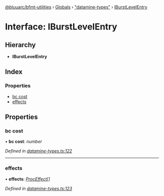 [@bluuarc/bfmt-utilities](../README.md) › [Globals](../globals.md) › ["datamine-types"](../modules/_datamine_types_.md) › [IBurstLevelEntry](_datamine_types_.iburstlevelentry.md)

# Interface: IBurstLevelEntry

## Hierarchy

* **IBurstLevelEntry**

## Index

### Properties

* [bc cost](_datamine_types_.iburstlevelentry.md#bc-cost)
* [effects](_datamine_types_.iburstlevelentry.md#effects)

## Properties

###  bc cost

• **bc cost**: *number*

*Defined in [datamine-types.ts:122](https://github.com/BluuArc/bfmt-utilities/blob/819ffe1/src/datamine-types.ts#L122)*

___

###  effects

• **effects**: *[ProcEffect](../modules/_datamine_types_.md#proceffect)[]*

*Defined in [datamine-types.ts:123](https://github.com/BluuArc/bfmt-utilities/blob/819ffe1/src/datamine-types.ts#L123)*
